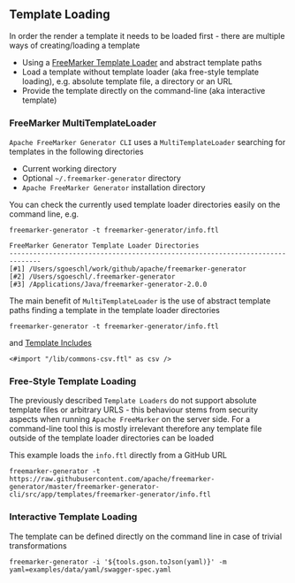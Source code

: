 ## Template Loading

In order the render a template it needs to be loaded first - there are multiple ways of creating/loading a template

* Using a [FreeMarker Template Loader](https://freemarker.apache.org/docs/pgui_config_templateloading.html) and abstract template paths 
* Load a template without template loader (aka free-style template loading), e.g. absolute template file, a directory or an URL
* Provide the template directly on the command-line (aka interactive template)

### FreeMarker MultiTemplateLoader

`Apache FreeMarker Generator CLI` uses a `MultiTemplateLoader` searching for templates in the following directories

* Current working directory
* Optional `~/.freemarker-generator` directory
* `Apache FreeMarker Generator` installation directory

You can check the currently used template loader directories easily on the command line, e.g.

```
freemarker-generator -t freemarker-generator/info.ftl

FreeMarker Generator Template Loader Directories
------------------------------------------------------------------------------
[#1] /Users/sgoeschl/work/github/apache/freemarker-generator
[#2] /Users/sgoeschl/.freemarker-generator
[#3] /Applications/Java/freemarker-generator-2.0.0
```

The main benefit of `MultiTemplateLoader` is the use of abstract template paths finding a template in the template loader directories

```
freemarker-generator -t freemarker-generator/info.ftl
``` 

and [Template Includes](https://freemarker.apache.org/docs/ref_directive_include.html)

```
<#import "/lib/commons-csv.ftl" as csv />
```  

### Free-Style Template Loading

The previously described `Template Loaders` do not support absolute template files or arbitrary URLS - this behaviour 
stems from security aspects when running `Apache FreeMarker` on the server side. For a command-line tool this is mostly
irrelevant therefore any template file outside of the template loader directories can be loaded 

This example loads the `info.ftl` directly from a GitHub URL

```
freemarker-generator -t https://raw.githubusercontent.com/apache/freemarker-generator/master/freemarker-generator-cli/src/app/templates/freemarker-generator/info.ftl
```

### Interactive Template Loading

The template can be defined directly on the command line in case of trivial transformations

```
freemarker-generator -i '${tools.gson.toJson(yaml)}' -m yaml=examples/data/yaml/swagger-spec.yaml
```

